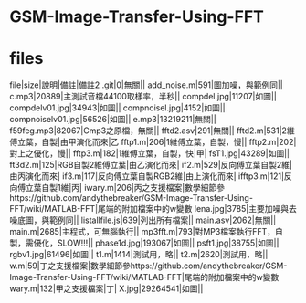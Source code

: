 # GSM-Image-Transfer-Using-FFT


# files

file|size|說明|備註|備註2
.git|0|無關||
add_noise.m|591|圖加噪，與範例同||
c.mp3|20889|主測試音檔44100取樣率，半秒||
compdel.jpg|11207|如圖||
compdelv01.jpg|34943|如圖||
compnoisel.jpg|4152|如圖||
compnoiselv01.jpg|56526|如圖||
e.mp3|13219211|無關||
f59feg.mp3|82067|Cmp3之原檔，無關||
fftd2.asv|291|無關||
fftd2.m|531|2維傅立葉，自製|由甲演化而來|乙
fftp1.m|206|1維傅立葉，自製，慢||
fftp2.m|202|對上之優化，慢||
fftp3.m|182|1維傅立葉，自製，快|甲|
fsT1.jpg|43289|如圖||
ft3d2.m|125|RGB自製2維傅立葉|由乙演化而來|
if2.m|529|反向傅立葉自製2維|由丙演化而來|
if3.m|117|反向傅立葉自製RGB2維|由上演化而來|
ifftp3.m|121|反向傅立葉自製1維|丙|
iwary.m|206|丙之支援檔案|數學細節參https://github.com/andythebreaker/GSM-Image-Transfer-Using-FFT/wiki/MATLAB-FFT|尾端的附加檔案中的w變數
lena.jpg|3785|主要加噪與去噪底圖，與範例同||
listallfile.js|639|列出所有檔案||
main.asv|2062|無關||
main.m|2685|主程式，可無腦執行||
mp3fft.m|793|對MP3檔案執行FFT，自製，需優化，SLOW!!!||
phase1d.jpg|193067|如圖||
psft1.jpg|38755|如圖||
rgbv1.jpg|61496|如圖||
t1.m|1414|測試用，略||
t2.m|2620|測試用，略||
w.m|59|丁之支援檔案|數學細節參https://github.com/andythebreaker/GSM-Image-Transfer-Using-FFT/wiki/MATLAB-FFT|尾端的附加檔案中的w變數
wary.m|132|甲之支援檔案|丁|
X.jpg|29264541|如圖||
